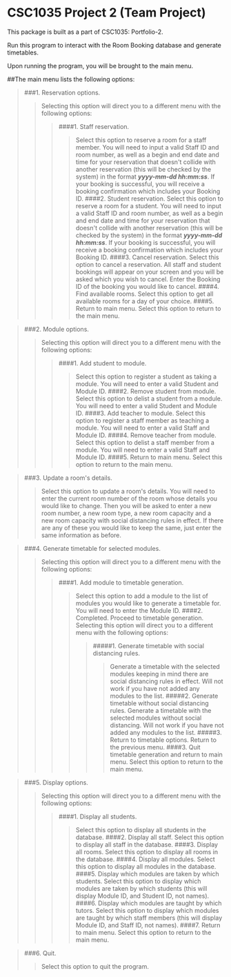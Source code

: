 CSC1035 Project 2 (Team Project)
================================

This package is built as a part of CSC1035: Portfolio-2.

Run this program to interact with the Room Booking database and 
generate timetables.

Upon running the program, you will be brought to the main menu.

##The main menu lists the following options:
> ###1. Reservation options.
>> Selecting this option will direct you to a different menu with the
>> following options:
>>>####1. Staff reservation.
>>>> Select this option to reserve a room for a staff member. You will
>>>> need to input a valid Staff ID and room number, as well as a begin
>>>> and end date and time for your reservation that doesn't collide
>>>> with another reservation (this will be checked by the system) in
>>>> the format ***yyyy-mm-dd hh:mm:ss***. If your booking is
>>>> successful, you will receive a booking confirmation which includes
>>>> your Booking ID.
>>>####2. Student reservation.
>>>> Select this option to reserve a room for a student. You will
>>>> need to input a valid Staff ID and room number, as well as a begin
>>>> and end date and time for your reservation that doesn't collide
>>>> with another reservation (this will be checked by the system) in
>>>> the format ***yyyy-mm-dd hh:mm:ss***. If your booking is
>>>> successful, you will receive a booking confirmation which includes
>>>> your Booking ID.
>>>####3. Cancel reservation.
>>>> Select this option to cancel a reservation. All staff and student
>>>> bookings will appear on your screen and you will be asked which
>>>> you wish to cancel. Enter the Booking ID of the booking you would
>>>> like to cancel.
>>>####4. Find available rooms.
>>>> Select this option to get all available rooms for a day of your
>>>> choice.
>>>####5. Return to main menu.
>>>> Select this option to return to the main menu.

> ###2. Module options.
>> Selecting this option will direct you to a different menu with the
>> following options:
>>> ####1. Add student to module.
>>>> Select this option to register a student as taking a module. You
>>>> will need to enter a valid Student and Module ID.
>>> ####2. Remove student from module.
>>>> Select this option to delist a student from a module. You
>>>> will need to enter a valid Student and Module ID.
>>> ####3. Add teacher to module.
>>>> Select this option to register a staff member as teaching a 
>>>> module. You will need  to enter a valid Staff and Module ID.
>>> ####4. Remove teacher from module.
>>>> Select this option to delist a staff member from a module. You
>>>> will need to enter a valid Staff and Module ID.
>>> ####5. Return to main menu.
>>>> Select this option to return to the main menu.

> ###3. Update a room's details.
>> Select this option to update a room's details. You will need to
>> enter the current room number of the room whose details you would
>> like to change. Then you will be asked to enter a new room number,
>> a new room type, a new room capacity and a new room capacity with
>> social distancing rules in effect. If there are any of these you
>> would like to keep the same, just enter the same information as
>> before.

> ###4. Generate timetable for selected modules.
>> Selecting this option will direct you to a different menu with the
>> following options:
>>> ####1. Add module to timetable generation.
>>>> Select this option to add a module to the list of modules you
>>>> would like to generate a timetable for. You will need to enter
>>>> the Module ID.
>>> ####2. Completed. Proceed to timetable generation.
>>>> Selecting this option will direct you to a different menu with the
>>>> following options:
>>>>> #####1. Generate timetable with social distancing rules.
>>>>>> Generate a timetable with the selected modules keeping in mind
>>>>>> there are social distancing rules in effect. Will not work if
>>>>>> you have not added any modules to the list.
>>>>> #####2. Generate timetable without social distancing rules.
>>>>>> Generate a timetable with the selected modules without social
>>>>>> distancing. Will not work if you have not added any modules to
>>>>>> the list.
>>>>> #####3. Return to timetable options.
>>>>>> Return to the previous menu.
>>> ####3. Quit timetable generation and return to main menu.
>>>> Select this option to return to the main menu.

> ###5. Display options.
>> Selecting this option will direct you to a different menu with the
>> following options: 
>>> ####1. Display all students.
>>>> Select this option to display all students in the database.
>>> ####2. Display all staff.
>>>> Select this option to display all staff in the database.
>>> ####3. Display all rooms.
>>>> Select this option to display all rooms in the database.
>>> ####4. Display all modules.
>>>> Select this option to display all modules in the database.
>>> ####5. Display which modules are taken by which students.
>>>> Select this option to display which modules are taken by which
>>>> students (this will display Module ID, and Student ID, not names).
>>> ####6. Display which modules are taught by which tutors.
>>>> Select this option to display which modules are taught by which
>>>> staff members (this will display Module ID, and Staff ID, not 
>>>> names).
>>> ####7. Return to main menu.
>>>> Select this option to return to the main menu. 

> ###6. Quit.
>> Select this option to quit the program.